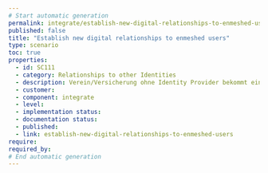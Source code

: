 ```yaml
---
# Start automatic generation
permalink: integrate/establish-new-digital-relationships-to-enmeshed-users
published: false
title: "Establish new digital relationships to enmeshed users"
type: scenario
toc: true
properties:
  - id: SC111
  - category: Relationships to other Identities
  - description: Verein/Versicherung ohne Identity Provider bekommt einen neuen Kunden über enmeshed, Mitgliedsantrag, etc… Nicht-personalisierter QR Code wird erzeugt QR Code wird gedruckt / auf Website angezeigt Nutzer scannt QR Code ein Kontaktanfrage wird überprüft CRM System speichert neue Kontaktanfrage Organisation kann Nutzer Nachrichten schicken
  - customer:
  - component: integrate
  - level:
  - implementation status:
  - documentation status:
  - published:
  - link: establish-new-digital-relationships-to-enmeshed-users
require:
required_by:
# End automatic generation
---
```

